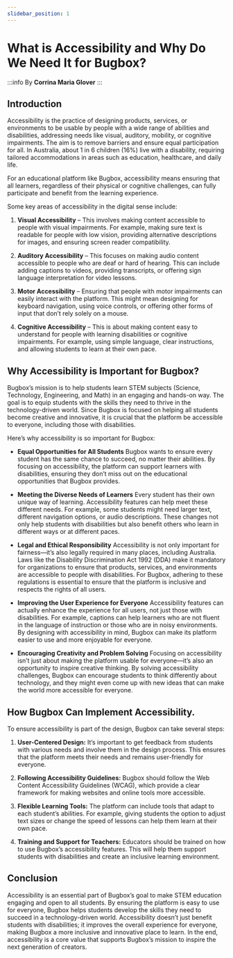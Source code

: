 ```yaml
---
slidebar_position: 1
---
```

# What is Accessibility and Why Do We Need It for Bugbox? 

:::info
By **Corrina Maria Glover**
:::

## Introduction

Accessibility is the practice of designing products, services, or environments to be usable by people with a wide range of abilities and disabilities, addressing needs like visual, auditory, mobility, or cognitive impairments. The aim is to remove barriers and ensure equal participation for all. In Australia, about 1 in 6 children (16%) live with a disability, requiring tailored accommodations in areas such as education, healthcare, and daily life. 

For an educational platform like Bugbox, accessibility means ensuring that all learners, regardless of their physical or cognitive challenges, can fully participate and benefit from the learning experience. 

Some key areas of accessibility in the digital sense include: 

1. **Visual Accessibility** – This involves making content accessible to people with visual impairments. For example, making sure text is readable for people with low vision, providing alternative descriptions for images, and ensuring screen reader compatibility. 

2. **Auditory Accessibility** – This focuses on making audio content accessible to people who are deaf or hard of hearing. This can include adding captions to videos, providing transcripts, or offering sign language interpretation for video lessons. 

3. **Motor Accessibility** – Ensuring that people with motor impairments can easily interact with the platform. This might mean designing for keyboard navigation, using voice controls, or offering other forms of input that don’t rely solely on a mouse. 

4. **Cognitive Accessibility** – This is about making content easy to understand for people with learning disabilities or cognitive impairments. For example, using simple language, clear instructions, and allowing students to learn at their own pace. 

## Why Accessibility is Important for Bugbox?

Bugbox’s mission is to help students learn STEM subjects (Science, Technology, Engineering, and Math) in an engaging and hands-on way. The goal is to equip students with the skills they need to thrive in the technology-driven world. Since Bugbox is focused on helping all students become creative and innovative, it is crucial that the platform be accessible to everyone, including those with disabilities. 

Here’s why accessibility is so important for Bugbox: 

- **Equal Opportunities for All Students** Bugbox wants to ensure every student has the same chance to succeed, no matter their abilities. By focusing on accessibility, the platform can support learners with disabilities, ensuring they don’t miss out on the educational opportunities that Bugbox provides.  

- **Meeting the Diverse Needs of Learners** Every student has their own unique way of learning. Accessibility features can help meet these different needs. For example, some students might need larger text, different navigation options, or audio descriptions. These changes not only help students with disabilities but also benefit others who learn in different ways or at different paces. 

- **Legal and Ethical Responsibility** Accessibility is not only important for fairness—it’s also legally required in many places, including Australia. Laws like the Disability Discrimination Act 1992 (DDA) make it mandatory for organizations to ensure that products, services, and environments are accessible to people with disabilities. For Bugbox, adhering to these regulations is essential to ensure that the platform is inclusive and respects the rights of all users. 

- **Improving the User Experience for Everyone** Accessibility features can actually enhance the experience for all users, not just those with disabilities. For example, captions can help learners who are not fluent in the language of instruction or those who are in noisy environments. By designing with accessibility in mind, Bugbox can make its platform easier to use and more enjoyable for everyone. 

- **Encouraging Creativity and Problem Solving** Focusing on accessibility isn’t just about making the platform usable for everyone—it’s also an opportunity to inspire creative thinking. By solving accessibility challenges, Bugbox can encourage students to think differently about technology, and they might even come up with new ideas that can make the world more accessible for everyone. 

## How Bugbox Can Implement Accessibility. 

To ensure accessibility is part of the design, Bugbox can take several steps: 

1. **User-Centered Design:** It’s important to get feedback from students with various needs and involve them in the design process. This ensures that the platform meets their needs and remains user-friendly for everyone. 

2. **Following Accessibility Guidelines:** Bugbox should follow the Web Content Accessibility Guidelines (WCAG), which provide a clear framework for making websites and online tools more accessible. 

3. **Flexible Learning Tools:** The platform can include tools that adapt to each student’s abilities. For example, giving students the option to adjust text sizes or change the speed of lessons can help them learn at their own pace. 

4. **Training and Support for Teachers:** Educators should be trained on how to use Bugbox’s accessibility features. This will help them support students with disabilities and create an inclusive learning environment. 

## Conclusion 

Accessibility is an essential part of Bugbox’s goal to make STEM education engaging and open to all students. By ensuring the platform is easy to use for everyone, Bugbox helps students develop the skills they need to succeed in a technology-driven world. Accessibility doesn’t just benefit students with disabilities; it improves the overall experience for everyone, making Bugbox a more inclusive and innovative place to learn. In the end, accessibility is a core value that supports Bugbox’s mission to inspire the next generation of creators. 


